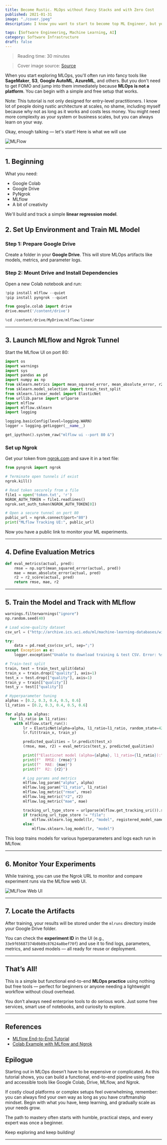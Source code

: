 ```yaml
---
title: Become Rustic. MLOps without Fancy Stacks and with Zero Cost
published: 2021-01-31
image: "./cover.jpeg"
description: I know you want to start to become top ML Engineer, but you don't have fancy production setup. A beginner-friendly, cost-free MLOps setup using Colab, Drive, MLflow, and Ngrok, no fancy cloud platforms needed.

tags: [Software Engineering, Machine Learning, AI]
category: Software Infrastructure
draft: false
---
```


> Reading time: 30 minutes

> Cover image source: [Source](https://unsplash.com/photos/a-laptop-on-a-table-QZePhoGqD7w)

When you start exploring MLOps, you'll often run into fancy tools like **SageMaker**, **S3**, **Google AutoML**, **AzureML**, and others. But you don't need to get FOMO and jump into them immediately because **MLOps is not a platform**. You can begin with a simple and free setup that works.

Note: This tutorial is not only designed for entry-level practitioners. I know lot of people doing rustic architecture at scales, no shame, including myself because why not as long as it works and costs less money. You might need more complexity as your system or business scales, but you can always learn on your way.

Okay, enough talking — let's start! Here is what we will use

![MLFlow](https://viso.ai/wp-content/uploads/2024/03/mlflow.jpg)

---

## 1. Beginning

What you need:

- Google Colab  
- Google Drive  
- PyNgrok  
- MLflow  
- A bit of creativity

We'll build and track a simple **linear regression model**.


## 2. Set Up Environment and Train ML Model

### Step 1: Prepare Google Drive

Create a folder in your **Google Drive**. This will store MLOps artifacts like models, metrics, and parameter logs.

### Step 2: Mount Drive and Install Dependencies

Open a new Colab notebook and run:

```python
!pip install mlflow --quiet
!pip install pyngrok --quiet

from google.colab import drive
drive.mount('/content/drive')

%cd /content/drive/MyDrive/mlflow/linear
```

---

## 3. Launch MLflow and Ngrok Tunnel

Start the MLflow UI on port 80:

```python
import os
import warnings
import sys
import pandas as pd
import numpy as np
from sklearn.metrics import mean_squared_error, mean_absolute_error, r2_score
from sklearn.model_selection import train_test_split
from sklearn.linear_model import ElasticNet
from urllib.parse import urlparse
import mlflow
import mlflow.sklearn
import logging

logging.basicConfig(level=logging.WARN)
logger = logging.getLogger(__name__)

get_ipython().system_raw("mlflow ui --port 80 &")
```

### Set up Ngrok

Get your token from [ngrok.com](https://ngrok.com/) and save it in a text file:

```python
from pyngrok import ngrok

# Terminate open tunnels if exist
ngrok.kill()

# Read token securely from a file
file1 = open('token.txt', 'r')
NGROK_AUTH_TOKEN = file1.readlines()
ngrok.set_auth_token(NGROK_AUTH_TOKEN[0])

# Open a secure tunnel on port 80
public_url = ngrok.connect(port="80")
print("MLflow Tracking UI:", public_url)
```

Now you have a public link to monitor your ML experiments.

---

## 4. Define Evaluation Metrics

```python
def eval_metrics(actual, pred):
    rmse = np.sqrt(mean_squared_error(actual, pred))
    mae = mean_absolute_error(actual, pred)
    r2 = r2_score(actual, pred)
    return rmse, mae, r2 
```

---

## 5. Train the Model and Track with MLflow

```python
warnings.filterwarnings("ignore")
np.random.seed(40)

# Load wine-quality dataset
csv_url = ("http://archive.ics.uci.edu/ml/machine-learning-databases/wine-quality/winequality-red.csv")

try:
    data = pd.read_csv(csv_url, sep=";")
except Exception as e:
    logger.exception("Unable to download training & test CSV. Error: %s", e)

# Train-test split
train, test = train_test_split(data)
train_x = train.drop(["quality"], axis=1)
test_x = test.drop(["quality"], axis=1)
train_y = train[["quality"]]
test_y = test[["quality"]]

# Hyperparameter tuning
alphas = [0.2, 0.3, 0.4, 0.5, 0.6]
l1_ratios = [0.2, 0.3, 0.4, 0.5, 0.6]

for alpha in alphas:
  for l1_ratio in l1_ratios:
    with mlflow.start_run():
        lr = ElasticNet(alpha=alpha, l1_ratio=l1_ratio, random_state=42)
        lr.fit(train_x, train_y)

        predicted_qualities = lr.predict(test_x)
        (rmse, mae, r2) = eval_metrics(test_y, predicted_qualities)

        print(f"Elasticnet model (alpha={alpha}, l1_ratio={l1_ratio}):")
        print(f"  RMSE: {rmse}")
        print(f"  MAE: {mae}")
        print(f"  R2: {r2}")

        # Log params and metrics
        mlflow.log_param("alpha", alpha)
        mlflow.log_param("l1_ratio", l1_ratio)
        mlflow.log_metric("rmse", rmse)
        mlflow.log_metric("r2", r2)
        mlflow.log_metric("mae", mae)

        tracking_url_type_store = urlparse(mlflow.get_tracking_uri()).scheme
        if tracking_url_type_store != "file":                
            mlflow.sklearn.log_model(lr, "model", registered_model_name="ElasticnetWineModel")
        else:
            mlflow.sklearn.log_model(lr, "model")
```

This loop trains models for various hyperparameters and logs each run in MLflow.

---

## 6. Monitor Your Experiments

While training, you can use the Ngrok URL to monitor and compare experiment runs via the MLflow web UI.

![MLFlow Web UI](https://miro.medium.com/v2/resize:fit:1400/format:webp/1*jIbjAUOjnIwNxYhm2rUURw.png)

---

## 7. Locate the Artifacts

After training, your results will be stored under the `mlruns` directory inside your Google Drive folder.

You can check the **experiment ID** in the UI (e.g., `33e9f65687374b0b89c87624a8bef70f`) and use it to find logs, parameters, metrics, and saved models — all ready for reuse or deployment.

---

## That’s All!

This is a simple but functional end-to-end **MLOps practice** using nothing but free tools — perfect for beginners or anyone needing a lightweight workflow without cloud overhead.

You don’t always need enterprise tools to do serious work. Just some free services, smart use of notebooks, and curiosity to explore.

---

## References

- [MLflow End-to-End Tutorial](https://mlflow.org/docs/latest/tutorial.html)  
- [Colab Example with MLflow and Ngrok](https://github.com/dmatrix/google-colab/blob/master/mlflow_issue_2350.ipynb)

## Epilogue

Starting out in MLOps doesn’t have to be expensive or complicated. As this tutorial shows, you can build a functional, end-to-end pipeline using free and accessible tools like Google Colab, Drive, MLflow, and Ngrok.

If costly cloud platforms or complex setups feel overwhelming, remember: you can always find your own way as long as you have craftmanship mindset. Begin with what you have, keep learning, and gradually scale as your needs grow.

The path to mastery often starts with humble, practical steps, and every expert was once a beginner.

Keep exploring and keep building!

---
